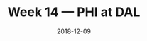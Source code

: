 ---
layout: game
title: Week 14 — PHI at DAL
season: 2018
game_id: 2018_14_PHI_DAL
week: 14
date: 2018-12-09
home_team: DAL
away_team: PHI
final_home: 29
final_away: 23
pbp_url: /assets/data/pbp/2018/2018_14_PHI_DAL.csv.gz
---